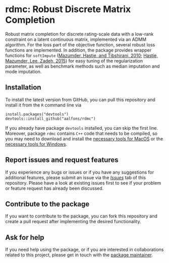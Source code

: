 # rdmc: Robust Discrete Matrix Completion

Robust matrix completion for discrete rating-scale data with a low-rank constraint on a latent continuous matrix, implemented via an ADMM algorithm. For the loss part of the objective function, several robust loss functions are implemented. In addition, the package provides wrapper functions for `softImpute` ([Mazumder, Hastie, and Tibshirani, 2010](https://www.jmlr.org/papers/v11/mazumder10a.html); [Hastie, Mazumder, Lee, Zadeh, 2015](https://www.jmlr.org/papers/v16/hastie15a.html)) for easy tuning of the regularization parameter, as well as benchmark methods such as median imputation and mode imputation.


## Installation

To install the latest version from GitHub, you can pull this repository and 
install it from the `R` command line via

```
install.packages("devtools")
devtools::install_github("aalfons/rdmc")
```

If you already have package `devtools` installed, you can skip the first
line. Moreover, package `rdmc` contains `C++` code that needs to be
compiled, so you may need to download and install the [necessary tools
for MacOS](https://cran.r-project.org/bin/macosx/tools/) or the
[necessary tools for
Windows](https://cran.r-project.org/bin/windows/Rtools/).


## Report issues and request features

If you experience any bugs or issues or if you have any suggestions for additional features, please submit an issue via the [*Issues*](https://github.com/aalfons/rdmc/issues) tab of this repository.  Please have a look at existing issues first to see if your problem or feature request has already been discussed.


## Contribute to the package

If you want to contribute to the package, you can fork this repository and create a pull request after implementing the desired functionality.


## Ask for help

If you need help using the package, or if you are interested in collaborations related to this project, please get in touch with the [package maintainer](https://personal.eur.nl/alfons/).
